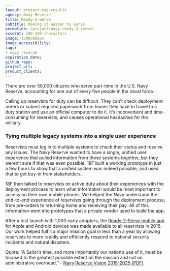 ```yaml
---
layout: project-tag-results
agency: Navy Reserve
title: Ready-2-Serve
subtitle: Making it easier to serve
permalink: /project/navy-ready-2-serve/
excerpt: 100-140 characters
image: 1300x866px
image_accessibility: 
tags:
- navy reserve
expiration_date: 
github_repo: 
project_url: 
product_clients: 
---
```


There are over 50,000 citizens who serve part-time in the U.S. Navy Reserve, accounting for one out of every five people in the naval force. 

Calling up reservists for duty can be difficult. They can’t check deployment orders or submit required paperwork from home; they have to travel to a duty station and use an official computer to do it. It’s inconvenient and time-consuming for reservists, and causes operational headaches for the military.  

### Tying multiple legacy systems into a single user experience

Reservists must log in to multiple systems to check their status and resolve any issues. The Navy Reserve wanted to have a single, unified user experience that pulled information from those systems together, but they weren’t sure if that was even possible. 18F built a working prototype in just a few hours to show that a unified system was indeed possible, and used that to get buy-in from stakeholders. 

18F then talked to reservists on active duty about their experiences with the deployment process to learn what information would be most important to access on their own mobile phones. We helped the Navy understand the end-to-end experience of reservists going through the deployment process, from pre-orders to returning home and receiving their pay. All of this information went into prototypes that a private vendor used to build the app. 

After a test launch with 1,000 early adopters, the [Ready-2-Serve mobile app](https://www.youtube.com/watch?v=-3l4Kulqq5I) for Apple and Android devices was made available to all reservists in 2016. Our work helped fulfill a major mission goal in less than a year by allowing reservists to more rapidly and efficiently respond to national security incidents and natural disasters. 

Quote: “A Sailor’s time, and more importantly our nation’s use of it, must be focused to the greatest possible extent on the mission and not on administrative overhead.” -  [Navy Reserve Vision 2015-2025 (PDF)](https://www.navyreserve.navy.mil/documents/NR_vision_2015.pdf) 
